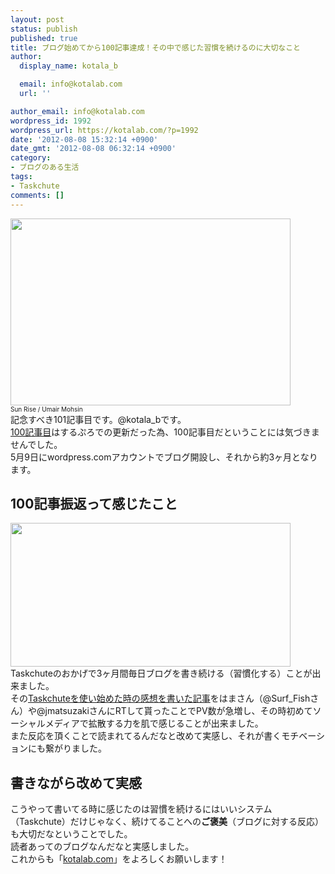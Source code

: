 ```yaml
---
layout: post
status: publish
published: true
title: ブログ始めてから100記事達成！その中で感じた習慣を続けるのに大切なこと
author:
  display_name: kotala_b

  email: info@kotalab.com
  url: ''

author_email: info@kotalab.com
wordpress_id: 1992
wordpress_url: https://kotalab.com/?p=1992
date: '2012-08-08 15:32:14 +0900'
date_gmt: '2012-08-08 06:32:14 +0900'
category:
- ブログのある生活
tags:
- Taskchute
comments: []
---
```

<p><a href="https://kotalab.com/wp-content/uploads/hushime100_120808.jpg" target="_blank"><img src="https://kotalab.com/wp-content/uploads/hushime100_120808.jpg" alt="" title="hushime100_120808" width="448" height="299" class="alignnone size-full wp-image-2002" /></a><br />
<span style="font-size:10px;">Sun Rise</a> / Umair Mohsin</span><br />
記念すべき101記事目です。@kotala_bです。<br />
<a href="https://kotalab.com/shibuya-kailuaweekend" title="渋谷ヒカリエのハワイアンレストラン「KailuaWeekend」でテリヤキロコモコを食べた！" target="_blank">100記事目</a>はするぷろでの更新だった為、100記事目だということには気づきませんでした。<br />
5月9日にwordpress.comアカウントでブログ開設し、それから約3ヶ月となります。<br />
</p>
<!--more-->
<h2>100記事振返って感じたこと</h2>
<p><a href="https://kotalab.com/wp-content/uploads/hushime100_120808_01.jpg" target="_blank"><img src="https://kotalab.com/wp-content/uploads/hushime100_120808_01.jpg" alt="" title="hushime100_120808_01" width="448" height="230" class="alignnone size-full wp-image-2001" /></a><br />
Taskchuteのおかげで3ヶ月間毎日ブログを書き続ける（習慣化する）ことが出来ました。<br />
その<a href="https://kotalab.com/taskchute-1month" title="Taskchuteを始めてから1ヶ月たった感想" target="_blank">Taskchuteを使い始めた時の感想を書いた記事</a>をはまさん（@Surf_Fishさん）や@jmatsuzakiさんにRTして貰ったことでPV数が急増し、その時初めてソーシャルメディアで拡散する力を肌で感じることが出来ました。<br />
また反応を頂くことで読まれてるんだなと改めて実感し、それが書くモチベーションにも繋がりました。</p>
<h2>書きながら改めて実感</h2>
<p>こうやって書いてる時に感じたのは習慣を続けるにはいいシステム（Taskchute）だけじゃなく、続けてることへの<strong>ご褒美</strong>（ブログに対する反応）も大切だなということでした。<br />
読者あってのブログなんだなと実感しました。<br />
これからも「<a href="https://kotalab.com" title="ホーム" target="_blank">kotalab.com</a>」をよろしくお願いします！</p>
